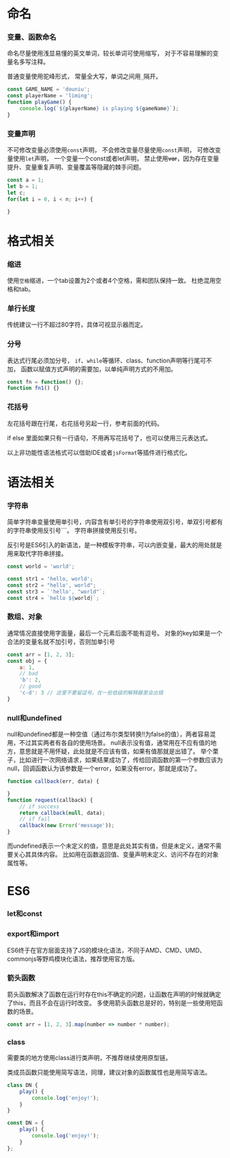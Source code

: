 # 命名

### 变量、函数命名

命名尽量使用浅显易懂的英文单词，较长单词可使用缩写，
对于不容易理解的变量名多写注释。

普通变量使用驼峰形式，
常量全大写，单词之间用`_`隔开。

```javascript
const GAME_NAME = 'douniu';
const playerName = 'liming';
function playGame() {
    console.log(`${playerName} is playing ${gameName}`);
}
```

### 变量声明

不可修改变量必须使用`const`声明，
不会修改变量尽量使用`const`声明，
可修改变量使用`let`声明，
一个变量一个const或者let声明，
禁止使用~~var~~，因为存在变量提升、变量重复声明、变量覆盖等隐藏的棘手问题。

```javascript
const a = 1;
let b = 1;
let c;
for(let i = 0, i < n; i++) {

}
```

# 格式相关

### 缩进

使用`空格`缩进，一个tab设置为2个或者4个空格，需和团队保持一致。
杜绝混用空格和tab。

### 单行长度

传统建议一行不超过80字符，具体可视显示器而定。

### 分号

表达式行尾必须加分号，
`if`、`while`等循环、class、function声明等行尾可不加，
函数以赋值方式声明的需要加，以单纯声明方式的不用加。

```javascript
const fn = function() {};
function fn1() {}
```

### 花括号

左花括号跟在行尾，右花括号另起一行，参考前面的代码。

if else 里面如果只有一行语句，不用再写花括号了，也可以使用三元表达式。

以上非功能性语法格式可以借助IDE或者`jsFormat`等插件进行格式化。

# 语法相关

### 字符串

简单字符串变量使用单引号，内容含有单引号的字符串使用双引号，单双引号都有的字符串使用反引号```。
字符串拼接使用反引号。

反引号是ES6引入的新语法，是一种模板字符串，可以内嵌变量，最大的用处就是用来取代字符串拼接。

```javascript
const world = 'world';

const str1 = 'hello, world';
const str2 = "hello', world";
const str3 = `'hello', "world"`;
const str4 = `hello ${world}`;
```

### 数组、对象

通常情况直接使用字面量，最后一个元素后面不能有逗号。
对象的key如果是一个合法的变量名就不加引号，否则加单引号

```javascript
const arr = [1, 2, 3];
const obj = {
    a: 1,
    // bad
    'b': 2,
    // good
    'c-d': 3 // 这里不要留逗号，在一些低级的解释器里会出错
}
```

### null和undefined

null和undefined都是一种空值（通过布尔类型转换!!为false的值），两者容易混用，不过其实两者有各自的使用场景。
null表示没有值，通常用在不应有值的地方，意思就是不用怀疑，此处就是不应该有值，如果有值那就是出错了。
举个栗子，比如进行一次网络请求，如果结果成功了，传给回调函数的第一个参数应该为null，回调函数认为该参数是一个error，如果没有error，那就是成功了。

```javascript
function callback(err, data) {

}
function request(callback) {
    // if success
    return callback(null, data);
    // if fail
    callback(new Error('message'));
}
```

而undefined表示一个未定义的值，意思是此处其实有值，但是未定义，通常不需要关心其具体内容。
比如用在函数返回值、变量声明未定义、访问不存在的对象属性等。

# ES6

### let和const

### export和import

ES6终于在官方层面支持了JS的模块化语法，不同于AMD、CMD、UMD、commonjs等野鸡模块化语法，推荐使用官方版。

### 箭头函数

箭头函数解决了函数在运行时存在this不确定的问题，让函数在声明的时候就确定了this，而且不会在运行时改变。
多使用箭头函数总是好的，特别是一些使用短函数的场景。

```javascript
const arr = [1, 2, 3].map(number => number * number);
```

### class

需要类的地方使用class进行类声明，不推荐继续使用原型链。

类成员函数只能使用简写语法，同理，建议对象的函数属性也是用简写语法。

```javascript
class DN {
    play() {
        console.log('enjoy!');
    }
}

const DN = {
    play() {
        console.log('enjoy!');
    }
};
```

